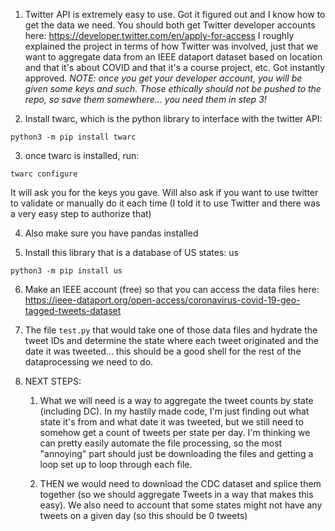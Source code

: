 1. Twitter API is extremely easy to use. Got it figured out and I know how to get the data we need. You should both get Twitter developer accounts here: https://developer.twitter.com/en/apply-for-access
I roughly explained the project in terms of how Twitter was involved, just that we want to aggregate data from an IEEE dataport dataset based on location and that it's about COVID and that it's a course project, etc. Got instantly approved.
*NOTE: once you get your developer account, you will be given some keys and such. Those ethically should not be pushed to the repo, so save them somewhere... you need them in step 3!*

2. Install twarc, which is the python library to interface with the twitter API:

```
python3 -m pip install twarc
```

3. once twarc is installed, run:

```
twarc configure
```

It will ask you for the keys you gave. Will also ask if you want to use twitter to validate or manually do it each time (I told it to use Twitter and there was a very easy step to authorize that)

4. Also make sure you have pandas installed

5. Install this library that is a database of US states: us

```
python3 -m pip install us
```

6. Make an IEEE account (free) so that you can access the data files here: https://ieee-dataport.org/open-access/coronavirus-covid-19-geo-tagged-tweets-dataset

7. The file `test.py` that would take one of those data files and hydrate the tweet IDs and determine the state where each tweet originated and the date it was tweeted... this should be a good shell for the rest of the dataprocessing we need to do.

8. NEXT STEPS: 
	1. What we will need is a way to aggregate the tweet counts by state (including DC). In my hastily made code, I'm just finding out what state it's from and what date it was tweeted, but we still need to somehow get a count of tweets per state per day. I'm thinking we can pretty easily automate the file processing, so the most "annoying" part should just be downloading the files and getting a loop set up to loop through each file.

	1. THEN we would need to download the CDC dataset and splice them together (so we should aggregate Tweets in a way that makes this easy). We also need to account that some states might not have any tweets on a given day (so this should be 0 tweets)